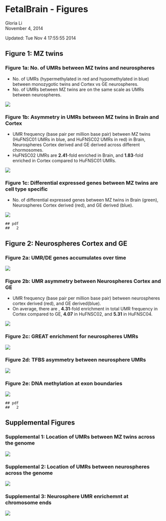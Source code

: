 # FetalBrain - Figures
Gloria Li  
November 4, 2014  

Updated: Tue Nov  4 17:55:55 2014



## Figure 1: MZ twins 
### Figure 1a: No. of UMRs between MZ twins and neurospheres 
  * No. of UMRs (hypermethylated in red and hypomethylated in blue) between monozygotic twins and Cortex vs GE neurospheres.    
  * No. of UMRs between MZ twins are on the same scale as UMRs between neurospheres.   
  
![](./Figures_files/figure-html/UMR_scale-1.png) 

### Figure 1b: Asymmetry in UMRs between MZ twins in Brain and Cortex
  * UMR frequency (base pair per million base pair) between MZ twins (HuFNSC01 UMRs in blue, and HuFNSC02 UMRs in red) in Brain, Neurospheres Cortex derived and GE derived across different chormosomes. 
  * HuFNSC02 UMRs are __2.41__-fold enriched in Brain, and __1.83__-fold enriched in Cortex compared to HuFNSC01 UMRs.    
  
![](./Figures_files/figure-html/MZ_asymmetry-1.png) 

### Figure 1c: Differential expressed genes between MZ twins are cell type specific
  * No. of differential expressed genes between MZ twins in Brain (green), Neurospheres Cortex derived (red), and GE derived (blue).  
  
![](./Figures_files/figure-html/MZ_DE-1.png) 

```
## pdf 
##   2
```

## Figure 2: Neurospheres Cortex and GE
### Figure 2a: UMR/DE genes accumulates over time

![](./Figures_files/figure-html/neurospheres_scale-1.png) 

### Figure 2b: UMR asymmetry between Neurospheres Cortex and GE
  * UMR frequency (base pair per million base pair) between neurospheres cortex derived (red), and GE derived(blue). 
  * On average, there are , __4.31__-fold enrichment in total UMR frequency in Cortex compared to GE, __4.07__ in HuFNSC02, and __5.31__ in HuFNSC04.    

![](./Figures_files/figure-html/neurospheres_asymmetry-1.png) 

### Figure 2c: GREAT enrichment for neurospheres UMRs

![](./Figures_files/figure-html/neurospheres_GREAT-1.png) 

### Figure 2d: TFBS asymmetry between neurosphere UMRs

![](./Figures_files/figure-html/neurospheres_TFBS-1.png) 

### Figure 2e: DNA methylation at exon boundaries

![](./Figures_files/figure-html/neurospheres_epiProfile_5mC-1.png) 

```
## pdf 
##   2
```

## Supplemental Figures
### Supplemental 1: Location of UMRs between MZ twins across the genome 

![](./Figures_files/figure-html/MZ_pos-1.png) 

### Supplemental 2: Location of UMRs between neurospheres across the genome 

![](./Figures_files/figure-html/neurospheres_pos-1.png) 

### Supplemental 3: Neurosphere UMR enrichemnt at chromosome ends

![](./Figures_files/figure-html/neurospheres_chrEnd-1.png) 

<!--
### Supplemental : GREAT analysis on UMRs between MZ twins - GOBP 


-->




